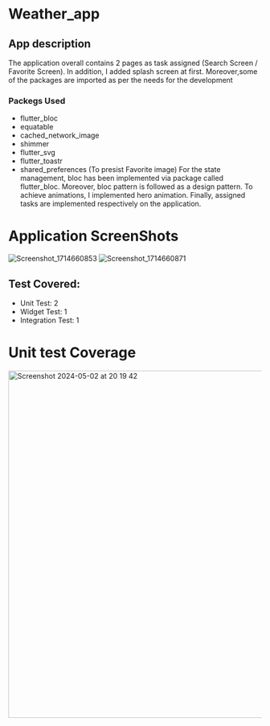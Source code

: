 # Weather_app
## App description

The application overall contains 2 pages as task assigned (Search Screen / Favorite Screen). In addition, I added splash screen at first. Moreover,some of the packages are imported as per the needs for the development
### Packegs Used
- flutter_bloc
- equatable
- cached_network_image
- shimmer
- flutter_svg
- flutter_toastr
- shared_preferences (To presist Favorite image)
For the state management, bloc has been implemented via package called flutter_bloc. Moreover, bloc pattern is followed as a design pattern. To achieve animations, I implemented hero animation. Finally, assigned tasks are implemented respectively on the application.

# Application ScreenShots
![Screenshot_1714660853](https://github.com/Dawa1234/pixabay/assets/78782368/6df48980-0df9-4312-9ced-4c0842a24f7d)
![Screenshot_1714660871](https://github.com/Dawa1234/pixabay/assets/78782368/ebb86c62-df24-4605-acba-9e6658ccbe1e)

## Test Covered:
- Unit Test: 2
- Widget Test: 1
- Integration Test: 1

# Unit test Coverage
<img width="691" alt="Screenshot 2024-05-02 at 20 19 42" src="https://github.com/Dawa1234/pixabay/assets/78782368/14ae03eb-2169-46b8-858e-a51f1ba190b0">

